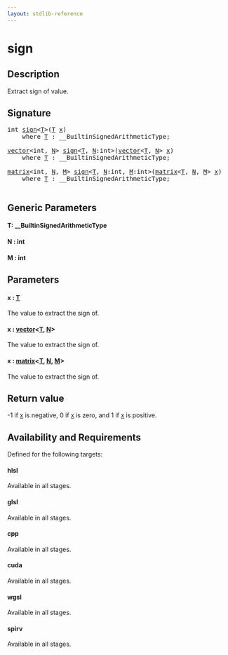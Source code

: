 ```yaml
---
layout: stdlib-reference
---
```


# sign

## Description

Extract sign of value.



## Signature 

<pre>
<span class="code_keyword">int</span> <a href="sign.html">sign</a>&lt;<a href="sign.html#typeparam-T" class="code_type">T</a>&gt;(<a href="sign.html#typeparam-T" class="code_type">T</a> <a href="sign.html#decl-x" class="code_param">x</a>)
    <span class='code_keyword'>where</span> <a href="sign.html#typeparam-T" class="code_type">T</a> : __BuiltinSignedArithmeticType;

<a href="index.html" class="code_type">vector</a>&lt;<span class="code_keyword">int</span>, <a href="sign.html#decl-N" class="code_var">N</a>&gt; <a href="sign.html">sign</a>&lt;<a href="sign.html#typeparam-T" class="code_type">T</a>, <a href="sign.html#decl-N" class="code_var">N</a>:<span class="code_keyword">int</span>&gt;(<a href="index.html" class="code_type">vector</a>&lt;<a href="sign.html#typeparam-T" class="code_type">T</a>, <a href="sign.html#decl-N" class="code_var">N</a>&gt; <a href="sign.html#decl-x" class="code_param">x</a>)
    <span class='code_keyword'>where</span> <a href="sign.html#typeparam-T" class="code_type">T</a> : __BuiltinSignedArithmeticType;

<a href="index.html" class="code_type">matrix</a>&lt;<span class="code_keyword">int</span>, <a href="sign.html#decl-N" class="code_var">N</a>, <a href="sign.html#decl-M" class="code_var">M</a>&gt; <a href="sign.html">sign</a>&lt;<a href="sign.html#typeparam-T" class="code_type">T</a>, <a href="sign.html#decl-N" class="code_var">N</a>:<span class="code_keyword">int</span>, <a href="sign.html#decl-M" class="code_var">M</a>:<span class="code_keyword">int</span>&gt;(<a href="index.html" class="code_type">matrix</a>&lt;<a href="sign.html#typeparam-T" class="code_type">T</a>, <a href="sign.html#decl-N" class="code_var">N</a>, <a href="sign.html#decl-M" class="code_var">M</a>&gt; <a href="sign.html#decl-x" class="code_param">x</a>)
    <span class='code_keyword'>where</span> <a href="sign.html#typeparam-T" class="code_type">T</a> : __BuiltinSignedArithmeticType;

</pre>

## Generic Parameters

####  <a id="typeparam-T"></a>T: \_\_BuiltinSignedArithmeticType
####  <a id="decl-N"></a>N  : int
####  <a id="decl-M"></a>M  : int

## Parameters

####  <a id="decl-x"></a>x  : [T](sign#typeparam-T)
The value to extract the sign of.

####  <a id="decl-x"></a>x  : [vector](../types/vector/index)\<[T](../types/vector/index#typeparam-T), [N](../types/vector/index#decl-N)\>
The value to extract the sign of.

####  <a id="decl-x"></a>x  : [matrix](../types/matrix/index)\<[T](../types/matrix/t-0), [N](../types/matrix/index#decl-N), [M](../types/matrix/index#decl-M)\>
The value to extract the sign of.


## Return value
-1 if <span class='code'><a href="sign.html#decl-x" class="code_param">x</a></span> is negative, 0 if <span class='code'><a href="sign.html#decl-x" class="code_param">x</a></span> is zero, and 1 if <span class='code'><a href="sign.html#decl-x" class="code_param">x</a></span> is positive.


## Availability and Requirements

Defined for the following targets:

#### hlsl
Available in all stages.

#### glsl
Available in all stages.

#### cpp
Available in all stages.

#### cuda
Available in all stages.

#### wgsl
Available in all stages.

#### spirv
Available in all stages.



